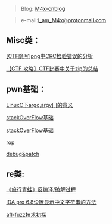 > Blog: [M4x-cnblog](http://www.cnblogs.com/WangAoBo/)

> e-mail:I_am_M4x@protonmail.com

## Misc类：

[\[CTF隐写\]png中CRC检验错误的分析](http://www.cnblogs.com/WangAoBo/p/7108278.html)

[【CTF 攻略】CTF比赛中关于zip的总结](http://www.cnblogs.com/WangAoBo/p/6944477.html)

## pwn基础：

[LinuxC下argc,argv\[ \]的意义](http://www.cnblogs.com/WangAoBo/p/6366600.html)

[stackOverFlow基础](https://github.com/M4xW4n9/my_repo/tree/master/programSec/lab2)

[stackOverFlow基础](https://github.com/M4xW4n9/my_repo/tree/master/islab/stackOverflow)

[rop](https://github.com/M4xW4n9/my_repo/tree/master/islab/rop)

[debug&patch](https://github.com/M4xW4n9/my_repo/tree/master/islab/debug%26patch)


## re类:
[《旅行青蛙》反编译/破解过程](http://www.cnblogs.com/WangAoBo/p/8419155.html)

[IDA pro 6.8设置显示中文字符串的方法](http://www.cnblogs.com/WangAoBo/p/7636335.html)

[afl-fuzz技术初探](http://www.cnblogs.com/WangAoBo/p/8280352.html)
